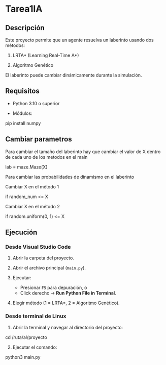 # Tarea1IA

## Descripción
Este proyecto permite que un agente resuelva un laberinto usando dos métodos:


1. LRTA* (Learning Real-Time A*)  

2. Algoritmo Genético

El laberinto puede cambiar dinámicamente durante la simulación.


## Requisitos
- Python 3.10 o superior

- Módulos:

pip install numpy

##  Cambiar parametros
Para cambiar el tamaño del laberinto hay que cambiar el valor de X dentro de cada uno de los metodos en el main

lab = maze.Maze(X) 

Para cambiar las probabilidades de dinamismo en el laberinto 

Cambiar X en el método 1

if random_num <= X

Cambiar X en el método 2

if random.uniform(0, 1) <= X

## Ejecución

### Desde Visual Studio Code

1. Abrir la carpeta del proyecto.

2. Abrir el archivo principal (`main.py`).

3. Ejecutar:

   - Presionar `F5` para depuración, o  
   - Click derecho → **Run Python File in Terminal**.

4. Elegir método (1 = LRTA*, 2 = Algoritmo Genético).

### Desde terminal de Linux
1. Abrir la terminal y navegar al directorio del proyecto:

cd /ruta/al/proyecto

2. Ejecutar el comando:

python3 main.py
